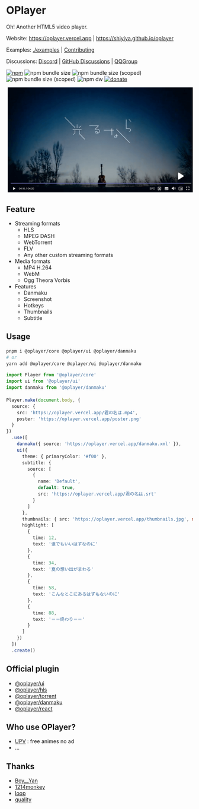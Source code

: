 # OPlayer

Oh! Another HTML5 video player.

Website: https://oplayer.vercel.app | https://shiyiya.github.io/oplayer

Examples: [./examples](./examples) | [Contributing](./CONTRIBUTING.md)

Discussions: [Discord](https://discord.gg/hzjxYyPbKh) | [GitHub Discussions](https://github.com/shiyiya/oplayer/discussions) | [QQGroup](https://jq.qq.com/?_wv=1027&k=YzsRgkXB)

[![npm](https://img.shields.io/npm/v/@oplayer/core?style=flat-square&color=fb3e44)](https://www.npmjs.com/package/@oplayer/core)
![npm bundle size](https://img.shields.io/bundlephobia/minzip/@oplayer/core?style=flat-square&label=core)
![npm bundle size (scoped)](https://img.shields.io/bundlephobia/minzip/@oplayer/ui?style=flat-square&label=ui)
![npm bundle size (scoped)](https://img.shields.io/bundlephobia/minzip/@oplayer/react?style=flat-square&label=react)
![npm dw](https://img.shields.io/npm/dw/@oplayer/core?style=flat-square)
[![donate](https://img.shields.io/badge/$-donate-ff69b4.svg?style=flat-square)](https://paypal.me/ShiYiYa)

![oplayer](./oplayer.png)

## Feature

- Streaming formats
  - HLS
  - MPEG DASH
  - WebTorrent
  - FLV
  - Any other custom streaming formats
- Media formats
  - MP4 H.264
  - WebM
  - Ogg Theora Vorbis
- Features
  - Danmaku
  - Screenshot
  - Hotkeys
  - Thumbnails
  - Subtitle

## Usage

```bash
pnpm i @oplayer/core @oplayer/ui @oplayer/danmaku
# or
yarn add @oplayer/core @oplayer/ui @oplayer/danmaku
```

```ts
import Player from '@oplayer/core'
import ui from '@oplayer/ui'
import danmaku from '@oplayer/danmaku'

Player.make(document.body, {
  source: {
    src: 'https://oplayer.vercel.app/君の名は.mp4',
    poster: 'https://oplayer.vercel.app/poster.png'
  }
})
  .use([
    danmaku({ source: 'https://oplayer.vercel.app/danmaku.xml' }),
    ui({
      theme: { primaryColor: '#f00' },
      subtitle: {
        source: [
          {
            name: 'Default',
            default: true,
            src: 'https://oplayer.vercel.app/君の名は.srt'
          }
        ]
      },
      thumbnails: { src: 'https://oplayer.vercel.app/thumbnails.jpg', number: 100 },
      highlight: [
        {
          time: 12,
          text: '谁でもいいはずなのに'
        },
        {
          time: 34,
          text: '夏の想い出がまわる'
        },
        {
          time: 58,
          text: 'こんなとこにあるはずもないのに'
        },
        {
          time: 88,
          text: '－－终わり－－'
        }
      ]
    })
  ])
  .create()
```

## Official plugin

- [@oplayer/ui](./packages//ui/)
- [@oplayer/hls](./packages/hls/)
- [@oplayer/torrent](./packages/torrent/)
- [@oplayer/danmaku](./packages/danmaku/)
- [@oplayer/react](./packages/react/)

## Who use OPlayer?

- [UPV](https://月色真美.life) : free animes no ad
- ...

## Thanks

- [Boy\_\_Yan](https://www.iconfont.cn/collections/detail?cid=40262)
- [1214monkey](https://www.iconfont.cn/collections/detail?spm=a313x.7781069.0.da5a778a4&cid=12086)
- [loop](https://www.iconfont.cn/collections/detail?spm=a313x.7781069.0.da5a778a4&cid=15901)
- [quality](https://www.iconfont.cn/collections/detail?spm=a313x.7781069.0.da5a778a4&cid=13520)
